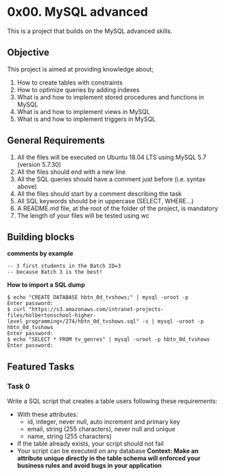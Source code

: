 # 0x00. MySQL advanced
This is a project that builds on the MySQL advanced skills.

## Objective
This project is aimed at providing knowledge about;
1. How to create tables with constraints
2. How to optimize queries by adding indexes
3. What is and how to implement stored procedures and functions in MySQL
4. What is and how to implement views in MySQL
5. What is and how to implement triggers in MySQL

## General Requirements
1. All the files will be executed on Ubuntu 18.04 LTS using MySQL 5.7 (version 5.7.30)
2. All the files should end with a new line
3. All the SQL queries should have a comment just before (i.e. syntax above)
4. All the files should start by a comment describing the task
5. All SQL keywords should be in uppercase (SELECT, WHERE…)
6. A README.md file, at the root of the folder of the project, is mandatory
7. The length of your files will be tested using wc

## Building blocks
**comments by example**  
```
-- 3 first students in the Batch ID=3
-- because Batch 3 is the best!
```  
    
**How to import a SQL dump**
```
$ echo "CREATE DATABASE hbtn_0d_tvshows;" | mysql -uroot -p
Enter password: 
$ curl "https://s3.amazonaws.com/intranet-projects-files/holbertonschool-higher-level_programming+/274/hbtn_0d_tvshows.sql" -s | mysql -uroot -p hbtn_0d_tvshows
Enter password: 
$ echo "SELECT * FROM tv_genres" | mysql -uroot -p hbtn_0d_tvshows
Enter password:
``` 

## Featured Tasks
### Task 0
Write a SQL script that creates a table users following these requirements:  
  
- With these attributes:
	- id, integer, never null, auto increment and primary key
	- email, string (255 characters), never null and unique
	- name, string (255 characters)
- If the table already exists, your script should not fail
- Your script can be executed on any database
**Context: Make an attribute unique directly in the table schema will enforced your business rules and avoid bugs in your application**

